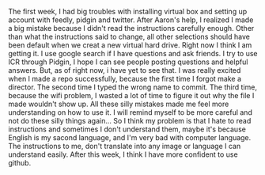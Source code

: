 The first week, I had big troubles with installing virtual box and setting up account with feedly, pidgin and twitter.
After Aaron's help, I realized I made a big mistake because I didn't read the instructions carefully enough. Other 
than what the instructions said to change, all other selections should have been default when we creat a new virtual
hard drive. Right now I think I am getting it. I use google search if I have questions and ask friends. I try to use 
ICR through Pidgin, I hope I can see people posting questions and helpful answers. But, as of right now, i have yet to
see that. I was really excited when I made a repo successfully, because the first time I forgot make a director. The
second time I typed the wrong name to commit. The third time, because the wifi problem, I wasted a lot of time to 
figure it out why the file I made wouldn't show up.  All these silly mistakes made me feel more understanding on how to 
use it. I will remind myself to be more careful and not do these silly things again...
So I think my problem is that I hate to read instructions and sometimes I don't understand them, maybe it's because
English is my sacond language, and I'm very bad with computer language. The instructions to me, don't translate into any 
image or language I can understand easily.
After this week, I think I have more confident to use github.
